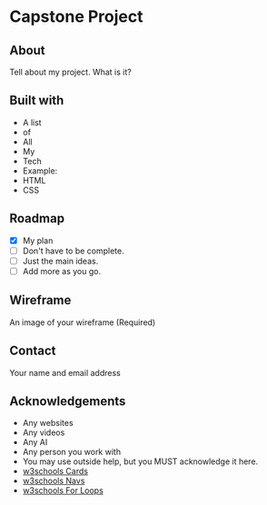 # Capstone Project

## About

Tell about my project. What is it?

## Built with

* A list
* of 
* All
* My
* Tech
* Example:
* HTML
* CSS


## Roadmap

- [x] My plan
- [ ] Don't have to be complete.
- [ ] Just the main ideas.
- [ ] Add more as you go.

## Wireframe

An image of your wireframe (Required)

## Contact

Your name and email address

## Acknowledgements

* Any websites
* Any videos
* Any AI
* Any person you work with
* You may use outside help, but you MUST acknowledge it here.
* [w3schools Cards](https://www.w3schools.com/bootstrap5/bootstrap_cards.php)
* [w3schools Navs](https://www.w3schools.com/bootstrap5/bootstrap_navs.php)
* [w3schools For Loops](https://www.w3schools.com/js/js_loop_for.asp)
